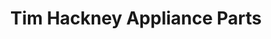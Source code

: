 ---
title: "Tim Hackney Appliance Parts"
url: /cartersville/tim-hackney-appliance-parts/
shop: shop
---